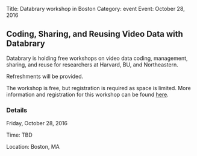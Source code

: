 Title: Databrary workshop in Boston
Category: event
Event: October 28, 2016

## Coding, Sharing, and Reusing Video Data with Databrary

Databrary is holding free workshops on video data coding, management, sharing, and reuse for researchers at Harvard, BU, and Northeastern.

Refreshments will be provided. 

The workshop is free, but registration is required as space is limited. 
More information and registration for this workshop can be found [here](https://goo.gl/forms/ox0F20G4H0T9agvW2).

### Details
Friday, October 28, 2016

Time: TBD

Location: Boston, MA
